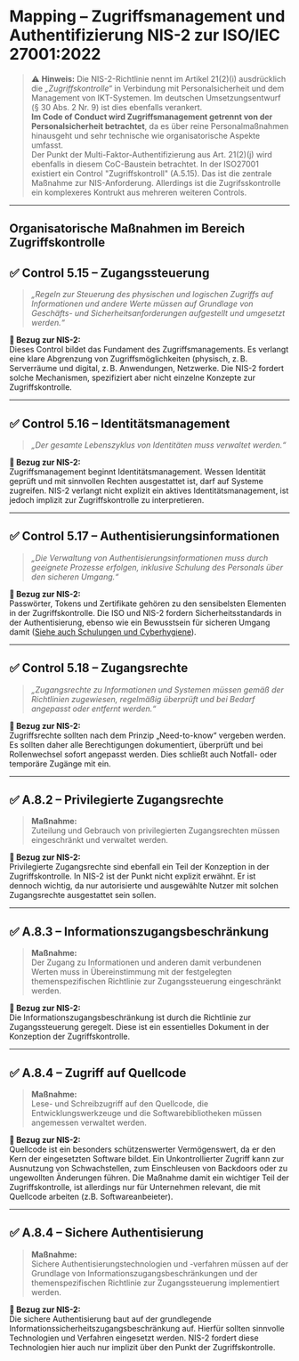 # Mapping – Zugriffsmanagement und Authentifizierung NIS-2 zur ISO/IEC 27001:2022

> ⚠️ **Hinweis:** Die NIS-2-Richtlinie nennt im Artikel 21(2)(i) ausdrücklich die *„Zugriffskontrolle“* in Verbindung mit Personalsicherheit und dem Management von IKT-Systemen. Im deutschen Umsetzungsentwurf (§ 30 Abs. 2 Nr. 9) ist dies ebenfalls verankert.  
> **Im Code of Conduct wird Zugriffsmanagement getrennt von der Personalsicherheit betrachtet**, da es über reine Personalmaßnahmen hinausgeht und sehr technische wie organisatorische Aspekte umfasst.  
> Der Punkt der Multi-Faktor-Authentifizierung aus Art. 21(2)(j) wird ebenfalls in diesem CoC-Baustein betrachtet.
> In der ISO27001 existiert ein Control "Zugriffskontroll" (A.5.15). Das ist die zentrale Maßnahme zur NIS-Anforderung. Allerdings ist die Zugrifsskontrolle ein komplexeres Kontrukt aus mehreren weiteren Controls.

---
## Organisatorische Maßnahmen im Bereich Zugriffskontrolle

## ✅ Control 5.15 – **Zugangssteuerung**

> *„Regeln zur Steuerung des physischen und logischen Zugriffs auf Informationen und andere Werte müssen auf Grundlage von Geschäfts- und Sicherheitsanforderungen aufgestellt und umgesetzt werden.“*

**📌 Bezug zur NIS-2:**  
Dieses Control bildet das Fundament des Zugriffsmanagements. Es verlangt eine klare Abgrenzung von Zugriffsmöglichkeiten (physisch, z. B. Serverräume und digital, z. B. Anwendungen, Netzwerke. Die NIS-2 fordert solche Mechanismen, spezifiziert aber nicht einzelne Konzepte zur Zugriffskontrolle.

---

## ✅ Control 5.16 – **Identitätsmanagement**

> *„Der gesamte Lebenszyklus von Identitäten muss verwaltet werden.“*

**📌 Bezug zur NIS-2:**  
Zugriffsmanagement beginnt Identitätsmanagement. Wessen Identität geprüft und mit sinnvollen Rechten ausgestattet ist, darf auf Systeme zugreifen. NIS-2 verlangt nicht explizit ein aktives Identitätsmanagement, ist jedoch implizit zur Zugriffskontrolle zu interpretieren.

---

## ✅ Control 5.17 – **Authentisierungsinformationen**

> *„Die Verwaltung von Authentisierungsinformationen muss durch geeignete Prozesse erfolgen, inklusive Schulung des Personals über den sicheren Umgang.“*

**📌 Bezug zur NIS-2:**  
Passwörter, Tokens und Zertifikate gehören zu den sensibelsten Elementen in der Zugriffskontrolle. Die ISO und NIS-2 fordern Sicherheitsstandards in der Authentisierung, ebenso wie ein Bewusstsein für sicheren Umgang damit ([Siehe auch Schulungen und Cyberhygiene](https://github.com/ruppfabian1997/CoC-NIS-2/blob/main/TOMs/Schulungen%20und%20Cyberhygiene/01_Überblick.md)).

---

## ✅ Control 5.18 – **Zugangsrechte**

> *„Zugangsrechte zu Informationen und Systemen müssen gemäß der Richtlinien zugewiesen, regelmäßig überprüft und bei Bedarf angepasst oder entfernt werden.“*

**📌 Bezug zur NIS-2:**  
Zugriffsrechte sollten nach dem Prinzip „Need-to-know“ vergeben werden. Es sollten daher alle Berechtigungen dokumentiert, überprüft und bei Rollenwechsel sofort angepasst werden. Dies schließt auch Notfall- oder temporäre Zugänge mit ein.

---

## ✅ A.8.2 – Privilegierte Zugangsrechte

> **Maßnahme:**  
> Zuteilung und Gebrauch von privilegierten Zugangsrechten müssen eingeschränkt und verwaltet werden.

**📌 Bezug zur NIS-2:**  
Privilegierte Zugangsrechte sind ebenfall ein Teil der Konzeption in der Zugriffskontrolle. In NIS-2 ist der Punkt nicht explizit erwähnt. Er ist dennoch wichtig, da nur autorisierte und ausgewählte Nutzer mit solchen Zugangsrechte ausgestattet sein sollen.

---

## ✅ A.8.3 – Informationszugangsbeschränkung

> **Maßnahme:**  
> Der Zugang zu Informationen und anderen damit verbundenen Werten muss in Übereinstimmung mit der festgelegten themenspezifischen Richtlinie zur Zugangssteuerung eingeschränkt werden.

**📌 Bezug zur NIS-2:**  
Die Informationszugangsbeschränkung ist durch die Richtlinie zur Zugangssteuerung geregelt. Diese ist ein essentielles Dokument in der Konzeption der Zugriffskontrolle.

---

## ✅ A.8.4 – Zugriff auf Quellcode

> **Maßnahme:**  
> Lese- und Schreibzugriff auf den Quellcode, die Entwicklungswerkzeuge und die Softwarebibliotheken müssen angemessen verwaltet werden.

**📌 Bezug zur NIS-2:**  
Quellcode ist ein besonders schützenswerter Vermögenswert, da er den Kern der eingesetzten Software bildet. Ein Unkontrollierter Zugriff kann zur Ausnutzung von Schwachstellen, zum Einschleusen von Backdoors oder zu ungewollten Änderungen führen. Die Maßnahme damit ein wichtiger Teil der Zugriffskontrolle, ist allerdings nur für Unternehmen relevant, die mit Quellcode arbeiten (z.B. Softwareanbeieter).

---

## ✅ A.8.4 – Sichere Authentisierung

> **Maßnahme:**  
> Sichere Authentisierungstechnologien und -verfahren müssen auf der Grundlage von Informationszugangsbeschränkungen und der themenspezifischen Richtlinie zur Zugangssteuerung implementiert werden.

**📌 Bezug zur NIS-2:**  
Die sichere Authentisierung baut auf der grundlegende Informationssicherheitszugangsbeschränkung auf. Hierfür sollten sinnvolle Technologien und Verfahren eingesetzt werden. NIS-2 fordert diese Technologien hier auch nur implizit über den Punkt der Zugriffskontrolle.

